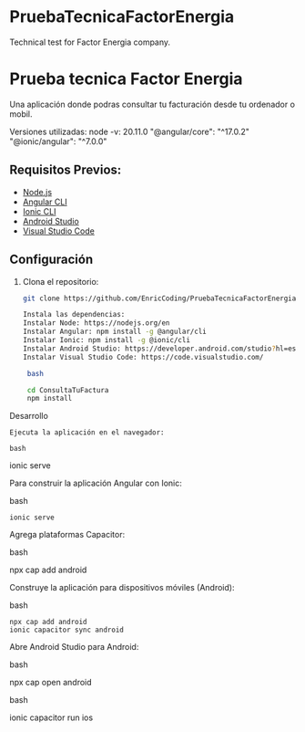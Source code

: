 # PruebaTecnicaFactorEnergia
Technical test for Factor Energia company. 

# Prueba tecnica Factor Energia

Una aplicación donde podras consultar tu facturación desde tu ordenador o mobil.

Versiones utilizadas: 
    node -v: 20.11.0
    "@angular/core": "^17.0.2"
    "@ionic/angular": "^7.0.0"

## Requisitos Previos: 
- [Node.js](https://nodejs.org/)
- [Angular CLI](https://angular.io/cli)
- [Ionic CLI](https://ionicframework.com/)
- [Android Studio](https://developer.android.com/studio?hl=es-419)
- [Visual Studio Code](https://code.visualstudio.com/)

## Configuración

1. Clona el repositorio:

   ```bash
   git clone https://github.com/EnricCoding/PruebaTecnicaFactorEnergia.git

   Instala las dependencias:
   Instalar Node: https://nodejs.org/en
   Instalar Angular: npm install -g @angular/cli
   Instalar Ionic: npm install -g @ionic/cli
   Instalar Android Studio: https://developer.android.com/studio?hl=es-419
   Instalar Visual Studio Code: https://code.visualstudio.com/

    bash

    cd ConsultaTuFactura
    npm install

Desarrollo

    Ejecuta la aplicación en el navegador:

    bash

ionic serve

Para construir la aplicación Angular con Ionic:

bash

    ionic serve


Agrega plataformas Capacitor:

bash

npx cap add android



Construye la aplicación para dispositivos móviles (Android):

bash

    npx cap add android
    ionic capacitor sync android
   

Abre Android Studio para Android:

bash

npx cap open android


bash

ionic capacitor run ios
